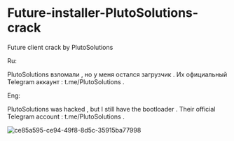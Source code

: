 # Future-installer-PlutoSolutions-crack
<p>Future client crack by  PlutoSolutions</p>
<p>Ru:</p>
<p>PlutoSolutions взломали , но у меня остался загрузчик .
Их официальный Telegram аккаунт : t.me/PlutoSolutions .</p>
<p>Eng:</p>
PlutoSolutions was hacked , but I still have the bootloader .
Their official Telegram account : t.me/PlutoSolutions .

![ce85a595-ce94-49f8-8d5c-35915ba77998](https://user-images.githubusercontent.com/102436871/231504057-2cd6baa8-3959-49b4-88fe-3c93704762e3.png)

